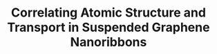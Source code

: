 ---
layout: post
title: Correlating Atomic Structure and Transport in Suspended Graphene Nanoribbons
link: http://pubs.acs.org/doi/abs/10.1021/nl501872x
img: assets/pubs/nl-2014-01872x_0007.gif
authors: Zhengqing John Qi, Julio A. Rodríguez-Manzo, Andrés R. Botello-Méndez, Sung Ju Hong, Eric A. Stach, Yung Woo Park, Jean-Christophe Charlier, Marija Drndić, and A. T. Charlie Johnson
journal: Nano Letters
info: Article ASAP
doi: 10.1021/nl501872x
pdf: assets/pubs/nl501872x.pdf
supplement: assets/pubs/nl501872x_si_001.pdf
---